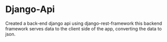 # Django-Api
Created a back-end django api using django-rest-framework this backend framework serves data to the client side of the app, converting the data to json.
